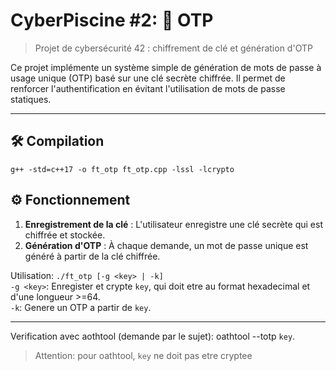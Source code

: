 # CyberPiscine #2: 🔐 OTP

> Projet de cybersécurité 42 : chiffrement de clé et génération d'OTP

Ce projet implémente un système simple de génération de mots de passe à usage unique (OTP) basé sur une clé secrète chiffrée. Il permet de renforcer l'authentification en évitant l'utilisation de mots de passe statiques.

---

## 🛠️ Compilation
`g++ -std=c++17 -o ft_otp ft_otp.cpp -lssl -lcrypto`

## ⚙️ Fonctionnement

1. **Enregistrement de la clé** : L'utilisateur enregistre une clé secrète qui est chiffrée et stockée.
2. **Génération d'OTP** : À chaque demande, un mot de passe unique est généré à partir de la clé chiffrée.


Utilisation: `./ft_otp [-g <key> | -k]`<br>
`-g <key>`: Enregister et crypte `key`, qui doit etre au format hexadecimal et d'une longueur >=64.<br>
`-k`: Genere un OTP a partir de `key`.<br>

---

Verification avec aothtool (demande par le sujet): oathtool --totp `key`.
> Attention: pour oathtool, `key` ne doit pas etre cryptee
